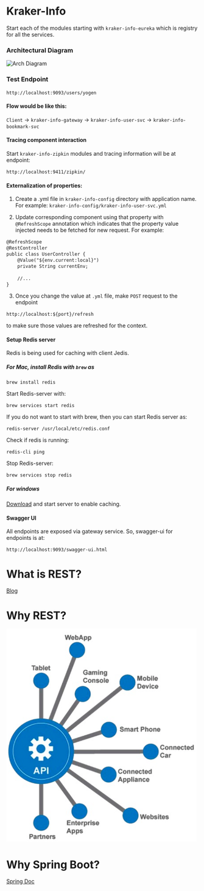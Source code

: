 # Kraker-Info

Start each of the modules starting with `kraker-info-eureka` which is registry for all the services.

### Architectural Diagram

![Arch Diagram](/kraker-info-docs/arch-diagram.jpg?raw=true "Arch Diagram")

### Test Endpoint

```$xslt
http://localhost:9093/users/yogen
```
#### Flow would be like this:

`Client` -> `kraker-info-gateway` -> `kraker-info-user-svc` -> `kraker-info-bookmark-svc`

#### Tracing component interaction

Start `kraker-info-zipkin` modules and tracing information will be at endpoint:

```
http://localhost:9411/zipkin/
```

#### Externalization of properties:
1. Create a .yml file in `kraker-info-config` directory with application name.
For example: `kraker-info-config/kraker-info-user-svc.yml`

2. Update corresponding component using that property with `@RefreshScope` annotation which indicates that the property value injected needs to be fetched for new request.
For example:

```
@RefreshScope
@RestController
public class UserController {
    @Value("${env.current:local}")
    private String currentEnv;
    
    //...
}
```

3. Once you change the value at `.yml` file, make `POST` request to the endpoint 

```$xslt
http://localhost:${port}/refresh
```
to make sure those values are refreshed for the context.


#### Setup Redis server

Redis is being used for caching with client Jedis.

##### For Mac, install Redis with `brew` as

```
brew install redis
```

Start Redis-server with:

```
brew services start redis
```

If you do not want to start with brew, then you can start Redis server as:

```
redis-server /usr/local/etc/redis.conf
```

Check if redis is running:

```
redis-cli ping
```

Stop Redis-server:

```
brew services stop redis
```

##### For windows
[Download](https://github.com/MicrosoftArchive/redis/releases) and start server to enable caching.


#### Swagger UI

All endpoints are exposed via gateway service. So, swagger-ui for endpoints is at:

```
http://localhost:9093/swagger-ui.html
```


# What is REST?

[Blog](http://blog.miyozinc.com)

# Why REST?
![Arch Diagram](/kraker-info-docs/why-api.png)

# Why Spring Boot?

[Spring Doc](https://spring.io/projects/spring-boot)